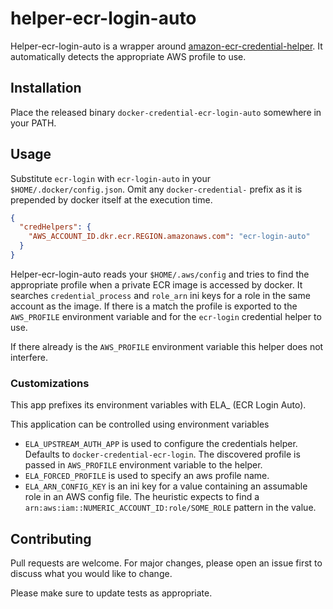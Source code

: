 # helper-ecr-login-auto

Helper-ecr-login-auto is a wrapper
around [amazon-ecr-credential-helper](https://github.com/awslabs/amazon-ecr-credential-helper).
It automatically detects the appropriate AWS profile to use.

## Installation

Place the released binary `docker-credential-ecr-login-auto` somewhere in your PATH.

## Usage

Substitute `ecr-login` with `ecr-login-auto` in your `$HOME/.docker/config.json`.
Omit any `docker-credential-` prefix as it is prepended by docker itself at the execution time.

```json
{
  "credHelpers": {
    "AWS_ACCOUNT_ID.dkr.ecr.REGION.amazonaws.com": "ecr-login-auto"
  }
}
```

Helper-ecr-login-auto reads your `$HOME/.aws/config` and tries to find the appropriate profile when a private ECR
image is accessed by docker. It searches `credential_process` and `role_arn` ini keys for a role in the same
account as the image. If there is a match the profile is exported to the `AWS_PROFILE` environment variable
and for the `ecr-login` credential helper to use.

If there already is the `AWS_PROFILE` environment variable this helper does not interfere.

### Customizations

This app prefixes its environment variables with ELA_ (ECR Login Auto).

This application can be controlled using environment variables

- `ELA_UPSTREAM_AUTH_APP` is used to configure the credentials helper. Defaults to `docker-credential-ecr-login`. The
  discovered profile is passed in `AWS_PROFILE` environment variable to the helper.
- `ELA_FORCED_PROFILE` is used to specify an aws profile name.
- `ELA_ARN_CONFIG_KEY` is an ini key for a value containing an assumable role in an AWS config file. The heuristic
  expects to find a `arn:aws:iam::NUMERIC_ACCOUNT_ID:role/SOME_ROLE` pattern in the value.

## Contributing

Pull requests are welcome. For major changes, please open an issue first to discuss what you would like to change.

Please make sure to update tests as appropriate.
